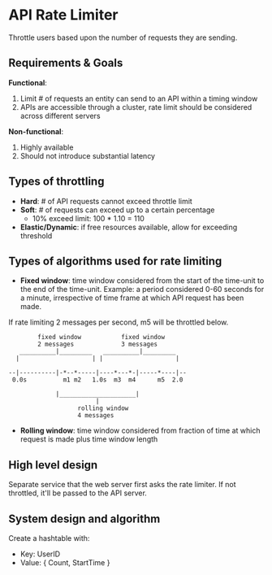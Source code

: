 # API Rate Limiter

Throttle users based upon the number of requests they are sending.

## Requirements & Goals

**Functional**:
1. Limit # of requests an entity can send to an API within a timing window
2. APIs are accessible through a cluster, rate limit should be considered
   across different servers

**Non-functional**:
1. Highly available
2. Should not introduce substantial latency

## Types of throttling
- **Hard**: # of API requests cannot exceed throttle limit
- **Soft**: # of requests can exceed up to a certain percentage
  - 10% exceed limit: 100 * 1.10 = 110
- **Elastic/Dynamic**: if free resources available, allow for exceeding
  threshold

## Types of algorithms used for rate limiting
- **Fixed window**: time window considered from the start of the time-unit to
  the end of the time-unit. Example: a period considered 0-60 seconds for a
  minute, irrespective of time frame at which API request has been made.

If rate limiting 2 messages per second, m5 will be throttled below.
```
        fixed window           fixed window
        2 messages             3 messages
   __________|_________   __________|_________
  |                    | |                    |

--|----------|-*--*-----|----*---*-|-----*----|--
 0.0s          m1 m2   1.0s  m3  m4      m5  2.0

             |_____________________|
                        |
                   rolling window
                   4 messages
```

- **Rolling window**: time window considered from fraction of time at which
  request is made plus time window length

## High level design
Separate service that the web server first asks the rate limiter. If not
throttled, it'll be passed to the API server.

## System design and algorithm
Create a hashtable with:
- Key: UserID
- Value: { Count, StartTime }
